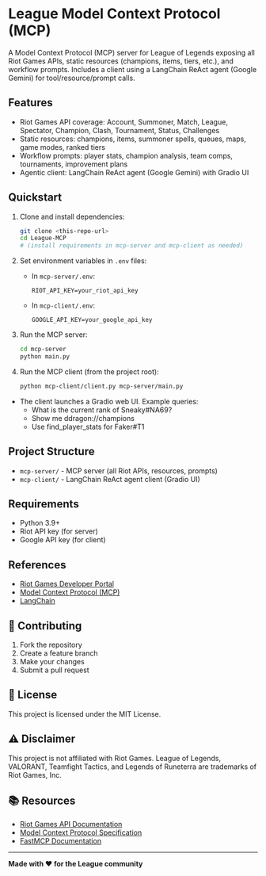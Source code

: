 # League Model Context Protocol (MCP)

A Model Context Protocol (MCP) server for League of Legends exposing all Riot Games APIs, static resources (champions, items, tiers, etc.), and workflow prompts. Includes a client using a LangChain ReAct agent (Google Gemini) for tool/resource/prompt calls.

## Features
- Riot Games API coverage: Account, Summoner, Match, League, Spectator, Champion, Clash, Tournament, Status, Challenges
- Static resources: champions, items, summoner spells, queues, maps, game modes, ranked tiers
- Workflow prompts: player stats, champion analysis, team comps, tournaments, improvement plans
- Agentic client: LangChain ReAct agent (Google Gemini) with Gradio UI

## Quickstart

1. Clone and install dependencies:
   ```bash
   git clone <this-repo-url>
   cd League-MCP
   # (install requirements in mcp-server and mcp-client as needed)
   ```

2. Set environment variables in `.env` files:
   - In `mcp-server/.env`:
     ```env
     RIOT_API_KEY=your_riot_api_key
     ```
   - In `mcp-client/.env`:
     ```env
     GOOGLE_API_KEY=your_google_api_key
     ```

3. Run the MCP server:
   ```bash
   cd mcp-server
   python main.py
   ```

4. Run the MCP client (from the project root):
   ```bash
   python mcp-client/client.py mcp-server/main.py
   ```

- The client launches a Gradio web UI. Example queries:
  - What is the current rank of Sneaky#NA69?
  - Show me ddragon://champions
  - Use find_player_stats for Faker#T1

## Project Structure

- `mcp-server/` - MCP server (all Riot APIs, resources, prompts)
- `mcp-client/` - LangChain ReAct agent client (Gradio UI)

## Requirements

- Python 3.9+
- Riot API key (for server)
- Google API key (for client)

## References

- [Riot Games Developer Portal](https://developer.riotgames.com/)
- [Model Context Protocol (MCP)](https://github.com/langchain-ai/mcp)
- [LangChain](https://github.com/langchain-ai/langchain)


## 🤝 Contributing

1. Fork the repository
2. Create a feature branch
3. Make your changes
4. Submit a pull request

## 📄 License

This project is licensed under the MIT License.

## ⚠️ Disclaimer

This project is not affiliated with Riot Games. League of Legends, VALORANT, Teamfight Tactics, and Legends of Runeterra are trademarks of Riot Games, Inc.

## 📚 Resources

- [Riot Games API Documentation](https://developer.riotgames.com/docs/portal)
- [Model Context Protocol Specification](https://modelcontextprotocol.io/)
- [FastMCP Documentation](https://github.com/jlowin/fastmcp)

---

**Made with ❤️ for the League community** 